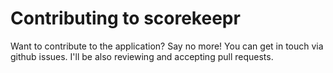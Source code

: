 # Contributing to scorekeepr

Want to contribute to the application? Say no more! You can get in touch via github issues. I'll be also reviewing and accepting pull requests.
